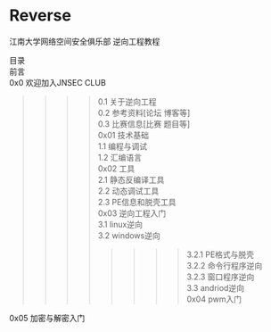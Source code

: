 # Reverse
江南大学网络空间安全俱乐部 逆向工程教程  
  
目录  
前言  
0x0 欢迎加入JNSEC CLUB  
>>>>0.1 关于逆向工程  
>>>>0.2 参考资料[论坛 博客等]  
>>>>0.3 比赛信息[比赛 题目等]  
0x01 技术基础  
>>>>1.1 编程与调试  
>>>>1.2 汇编语言  
0x02 工具  
>>>>2.1 静态反编译工具  
>>>>2.2 动态调试工具  
>>>>2.3 PE信息和脱壳工具  
0x03 逆向工程入门  
>>>>3.1 linux逆向  
>>>>3.2 windows逆向  
>>>>>>>>3.2.1 PE格式与脱壳  
>>>>>>>>3.2.2 命令行程序逆向  
>>>>>>>>3.2.3 窗口程序逆向  
>>>>3.3 andriod逆向  
0x04 pwm入门  
  
0x05 加密与解密入门  

